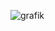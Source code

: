 ![grafik](https://github.com/MrMoeNr1YT/Testing/assets/119660738/8ec41cc4-2e80-47ef-af65-fd8ae79bc723)
